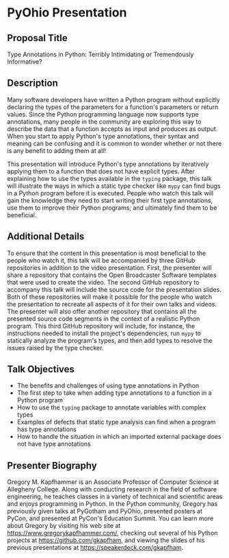 # PyOhio Presentation

## Proposal Title

Type Annotations in Python: Terribly Intimidating or Tremendously Informative?

## Description

Many software developers have written a Python program without explicitly
declaring the types of the parameters for a function's parameters or return
values. Since the Python programming language now supports type annotations,
many people in the community are exploring this way to describe the data that a
function accepts as input and produces as output. When you start to apply
Python's type annotations, their syntax and meaning can be confusing and it is
common to wonder whether or not there is any benefit to adding them at all!

This presentation will introduce Python's type annotations by iteratively
applying them to a function that does not have explicit types. After explaining
how to use the types available in the `typing` package, this talk will
illustrate the ways in which a static type checker like `mypy` can find bugs in
a Python program before it is executed. People who watch this talk will gain the
knowledge they need to start writing their first type annotations, use them to
improve their Python programs, and ultimately find them to be beneficial.

## Additional Details

To ensure that the content in this presentation is most beneficial to the people
who watch it, this talk will be accompanied by three GitHub repositories in
addition to the video presentation. First, the presenter will share a repository
that contains the Open Broadcaster Software templates that were used to create
the video. The second GitHub repository to accompany this talk will include the
source code for the presentation slides. Both of these repositories will make it
possible for the people who watch the presentation to recreate all aspects of it
for their own talks and videos. The presenter will also offer another repository
that contains all the presented source code segments in the context of a
realistic Python program. This third GitHub repository will include, for
instance, the instructions needed to install the project's dependencies, run
`mypy` to statically analyze the program's types, and then add types to
resolve the issues raised by the type checker.

## Talk Objectives

- The benefits and challenges of using type annotations in Python
- The first step to take when adding type annotations to a function in a Python program
- How to use the `typing` package to annotate variables with complex types
- Examples of defects that static type analysis can find when a program has type annotations
- How to handle the situation in which an imported external package does not have type annotations

## Presenter Biography

Gregory M. Kapfhammer is an Associate Professor of Computer Science at Allegheny
College. Along with conducting research in the field of software engineering, he
teaches classes in a variety of technical and scientific areas and enjoys
programming in Python. In the Python community, Gregory has previously given
talks at PyGotham and PyOhio, presented posters at PyCon, and presented at
PyCon's Education Summit. You can learn more about Gregory by visiting his web
site at https://www.gregorykapfhammer.com/, checking out several of his Python
projects at https://github.com/gkapfham, and viewing the slides of his previous
presentations at https://speakerdeck.com/gkapfham.
